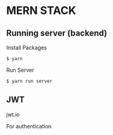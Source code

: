 # MERN STACK

## Running server (backend)

Install Packages

    $ yarn

Run Server

    $ yarn run server


## JWT

jwt.io

For authentication
